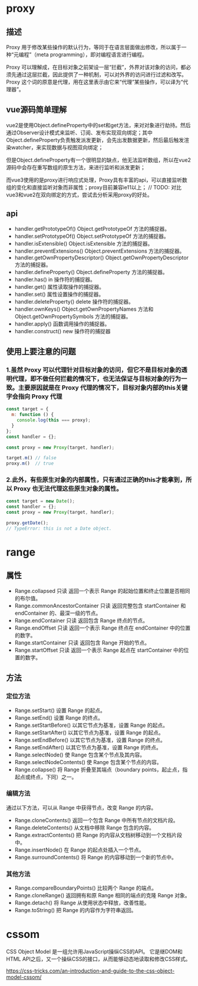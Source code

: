 # proxy

## 描述
Proxy 用于修改某些操作的默认行为，等同于在语言层面做出修改，所以属于一种“元编程”（meta programming），即对编程语言进行编程。

Proxy 可以理解成，在目标对象之前架设一层“拦截”，外界对该对象的访问，都必须先通过这层拦截，因此提供了一种机制，可以对外界的访问进行过滤和改写。Proxy 这个词的原意是代理，用在这里表示由它来“代理”某些操作，可以译为“代理器”。

## vue源码简单理解
vue2是使用Object.defineProperty中的set和get方法，来对对象进行劫持。然后通过Observer设计模式来监听、订阅、发布实现双向绑定；其中Object.defineProperty负责触发派发更新，会先出发数据更新，然后最后触发渲染watcher，来实现数据与视图双向绑定；

但是Object.defineProperty有一个很明显的缺点，他无法监听数组，所以在vue2源码中会存在重写数组的原生方法，来进行监听和派发更新；

而vue3使用的是proxy进行响应式处理，Proxy具有丰富的api，可以直接监听数组的变化和直接监听对象而非属性；proxy目前兼容ie11以上；
// TODO: 对比vue3和vue2在双向绑定的方式，尝试去分析采用proxy的好处。

## api

- handler.getPrototypeOf()
Object.getPrototypeOf 方法的捕捉器。
- handler.setPrototypeOf()
Object.setPrototypeOf 方法的捕捉器。
- handler.isExtensible()
Object.isExtensible 方法的捕捉器。
- handler.preventExtensions()
Object.preventExtensions 方法的捕捉器。
- handler.getOwnPropertyDescriptor()
Object.getOwnPropertyDescriptor 方法的捕捉器。
- handler.defineProperty()
Object.defineProperty 方法的捕捉器。
- handler.has()
in 操作符的捕捉器。
- handler.get()
属性读取操作的捕捉器。
- handler.set()
属性设置操作的捕捉器。
- handler.deleteProperty()
delete 操作符的捕捉器。
- handler.ownKeys()
Object.getOwnPropertyNames 方法和 Object.getOwnPropertySymbols 方法的捕捉器。
- handler.apply()
函数调用操作的捕捉器。
- handler.construct()
new 操作符的捕捉器

## 使用上要注意的问题

### 1.虽然 Proxy 可以代理针对目标对象的访问，但它不是目标对象的透明代理，即不做任何拦截的情况下，也无法保证与目标对象的行为一致。主要原因就是在 Proxy 代理的情况下，目标对象内部的this关键字会指向 Proxy 代理

```javascript
const target = {
  m: function () {
    console.log(this === proxy);
  }
};
const handler = {};

const proxy = new Proxy(target, handler);

target.m() // false
proxy.m()  // true
```

### 2.此外，有些原生对象的内部属性，只有通过正确的this才能拿到，所以 Proxy 也无法代理这些原生对象的属性。

```javascript
const target = new Date();
const handler = {};
const proxy = new Proxy(target, handler);

proxy.getDate();
// TypeError: this is not a Date object.
```

# range

## 属性

- Range.collapsed 只读
返回一个表示 Range 的起始位置和终止位置是否相同的布尔值。
- Range.commonAncestorContainer 只读
返回完整包含 startContainer 和 endContainer 的、最深一级的节点。
- Range.endContainer 只读
返回包含 Range 终点的节点。
- Range.endOffset 只读
返回一个表示 Range 终点在 endContainer 中的位置的数字。
- Range.startContainer 只读
返回包含 Range 开始的节点。
- Range.startOffset 只读
返回一个表示 Range 起点在 startContainer 中的位置的数字。

## 方法

### 定位方法

- Range.setStart()
设置 Range 的起点。
- Range.setEnd()
设置 Range 的终点。
- Range.setStartBefore()
以其它节点为基准，设置 Range 的起点。
- Range.setStartAfter()
以其它节点为基准，设置 Range 的起点。
- Range.setEndBefore()
以其它节点为基准，设置 Range 的终点。
- Range.setEndAfter()
以其它节点为基准，设置 Range 的终点。
- Range.selectNode()
使 Range 包含某个节点及其内容。
- Range.selectNodeContents()
使 Range 包含某个节点的内容。
- Range.collapse()
将 Range 折叠至其端点（boundary points，起止点，指起点或终点，下同）之一。

### 编辑方法

通过以下方法，可以从 Range 中获得节点，改变 Range 的内容。

- Range.cloneContents()
返回一个包含 Range 中所有节点的文档片段。
- Range.deleteContents()
从文档中移除 Range 包含的内容。
- Range.extractContents()
把 Range 的内容从文档树移动到一个文档片段中。
- Range.insertNode()
在 Range 的起点处插入一个节点。
- Range.surroundContents()
将 Range 的内容移动到一个新的节点中。

### 其他方法

- Range.compareBoundaryPoints()
比较两个 Range 的端点。
- Range.cloneRange()
返回拥有和原 Range 相同的端点的克隆 Range 对象。
- Range.detach()
将 Range 从使用状态中释放，改善性能。
- Range.toString()
把 Range 的内容作为字符串返回。

# cssom

CSS Object Model 是一组允许用JavaScript操纵CSS的API。 它是继DOM和HTML API之后，又一个操纵CSS的接口，从而能够动态地读取和修改CSS样式。

https://css-tricks.com/an-introduction-and-guide-to-the-css-object-model-cssom/